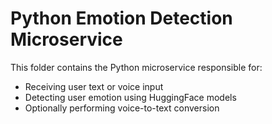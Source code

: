 # Python Emotion Detection Microservice

This folder contains the Python microservice responsible for:
- Receiving user text or voice input
- Detecting user emotion using HuggingFace models
- Optionally performing voice-to-text conversion